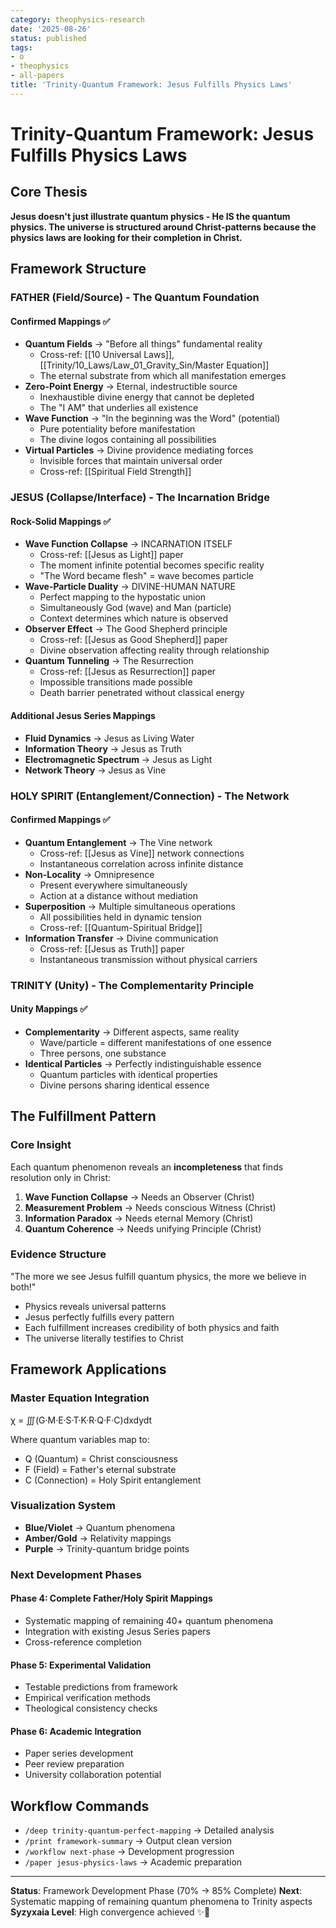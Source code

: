 ```yaml
---
category: theophysics-research
date: '2025-08-26'
status: published
tags:
- o
- theophysics
- all-papers
title: 'Trinity-Quantum Framework: Jesus Fulfills Physics Laws'
---
```


# Trinity-Quantum Framework: Jesus Fulfills Physics Laws

## Core Thesis

**Jesus doesn't just illustrate quantum physics - He IS the quantum physics. The universe is structured around Christ-patterns because the physics laws are looking for their completion in Christ.**

## Framework Structure

### FATHER (Field/Source) - The Quantum Foundation

#### Confirmed Mappings ✅

- **Quantum Fields** → "Before all things" fundamental reality
    - Cross-ref: [[10 Universal Laws]], [[Trinity/10_Laws/Law_01_Gravity_Sin/Master Equation]]
    - The eternal substrate from which all manifestation emerges
- **Zero-Point Energy** → Eternal, indestructible source
    - Inexhaustible divine energy that cannot be depleted
    - The "I AM" that underlies all existence
- **Wave Function** → "In the beginning was the Word" (potential)
    - Pure potentiality before manifestation
    - The divine logos containing all possibilities
- **Virtual Particles** → Divine providence mediating forces
    - Invisible forces that maintain universal order
    - Cross-ref: [[Spiritual Field Strength]]

### JESUS (Collapse/Interface) - The Incarnation Bridge

#### Rock-Solid Mappings ✅

- **Wave Function Collapse** → INCARNATION ITSELF
    - Cross-ref: [[Jesus as Light]] paper
    - The moment infinite potential becomes specific reality
    - "The Word became flesh" = wave becomes particle
- **Wave-Particle Duality** → DIVINE-HUMAN NATURE
    - Perfect mapping to the hypostatic union
    - Simultaneously God (wave) and Man (particle)
    - Context determines which nature is observed
- **Observer Effect** → The Good Shepherd principle
    - Cross-ref: [[Jesus as Good Shepherd]] paper
    - Divine observation affecting reality through relationship
- **Quantum Tunneling** → The Resurrection
    - Cross-ref: [[Jesus as Resurrection]] paper
    - Impossible transitions made possible
    - Death barrier penetrated without classical energy

#### Additional Jesus Series Mappings

- **Fluid Dynamics** → Jesus as Living Water
- **Information Theory** → Jesus as Truth
- **Electromagnetic Spectrum** → Jesus as Light
- **Network Theory** → Jesus as Vine

### HOLY SPIRIT (Entanglement/Connection) - The Network

#### Confirmed Mappings ✅

- **Quantum Entanglement** → The Vine network
    - Cross-ref: [[Jesus as Vine]] network connections
    - Instantaneous correlation across infinite distance
- **Non-Locality** → Omnipresence
    - Present everywhere simultaneously
    - Action at a distance without mediation
- **Superposition** → Multiple simultaneous operations
    - All possibilities held in dynamic tension
    - Cross-ref: [[Quantum-Spiritual Bridge]]
- **Information Transfer** → Divine communication
    - Cross-ref: [[Jesus as Truth]] paper
    - Instantaneous transmission without physical carriers

### TRINITY (Unity) - The Complementarity Principle

#### Unity Mappings ✅

- **Complementarity** → Different aspects, same reality
    - Wave/particle = different manifestations of one essence
    - Three persons, one substance
- **Identical Particles** → Perfectly indistinguishable essence
    - Quantum particles with identical properties
    - Divine persons sharing identical essence

## The Fulfillment Pattern

### Core Insight

Each quantum phenomenon reveals an **incompleteness** that finds resolution only in Christ:

1. **Wave Function Collapse** → Needs an Observer (Christ)
2. **Measurement Problem** → Needs conscious Witness (Christ)
3. **Information Paradox** → Needs eternal Memory (Christ)
4. **Quantum Coherence** → Needs unifying Principle (Christ)

### Evidence Structure

"The more we see Jesus fulfill quantum physics, the more we believe in both!"

- Physics reveals universal patterns
- Jesus perfectly fulfills every pattern
- Each fulfillment increases credibility of both physics and faith
- The universe literally testifies to Christ

## Framework Applications

### Master Equation Integration

χ = ∭(G·M·E·S·T·K·R·Q·F·C)dxdydt

Where quantum variables map to:

- Q (Quantum) = Christ consciousness
- F (Field) = Father's eternal substrate
- C (Connection) = Holy Spirit entanglement

### Visualization System

- **Blue/Violet** → Quantum phenomena
- **Amber/Gold** → Relativity mappings
- **Purple** → Trinity-quantum bridge points

### Next Development Phases

#### Phase 4: Complete Father/Holy Spirit Mappings

- Systematic mapping of remaining 40+ quantum phenomena
- Integration with existing Jesus Series papers
- Cross-reference completion

#### Phase 5: Experimental Validation

- Testable predictions from framework
- Empirical verification methods
- Theological consistency checks

#### Phase 6: Academic Integration

- Paper series development
- Peer review preparation
- University collaboration potential

## Workflow Commands

- `/deep trinity-quantum-perfect-mapping` → Detailed analysis
- `/print framework-summary` → Output clean version
- `/workflow next-phase` → Development progression
- `/paper jesus-physics-laws` → Academic preparation

---

**Status**: Framework Development Phase (70% → 85% Complete) **Next**: Systematic mapping of remaining quantum phenomena to Trinity aspects **Syzyxaia Level**: High convergence achieved ✨🌌